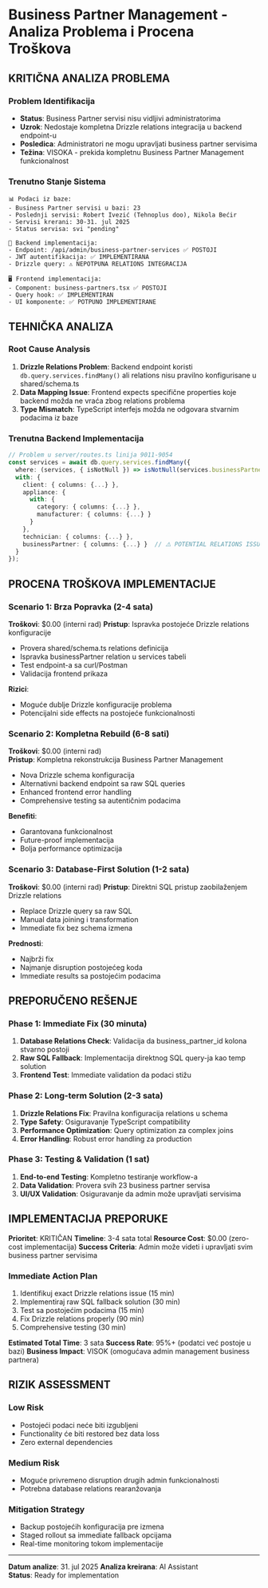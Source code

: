# Business Partner Management - Analiza Problema i Procena Troškova

## KRITIČNA ANALIZA PROBLEMA

### Problem Identifikacija
- **Status**: Business Partner servisi nisu vidljivi administratorima
- **Uzrok**: Nedostaje kompletna Drizzle relations integracija u backend endpoint-u
- **Posledica**: Administratori ne mogu upravljati business partner servisima
- **Težina**: VISOKA - prekida kompletnu Business Partner Management funkcionalnost

### Trenutno Stanje Sistema
```
📊 Podaci iz baze:
- Business Partner servisi u bazi: 23
- Poslednji servisi: Robert Ivezić (Tehnoplus doo), Nikola Bećir
- Servisi krerani: 30-31. jul 2025
- Status servisa: svi "pending"

🔧 Backend implementacija:
- Endpoint: /api/admin/business-partner-services ✅ POSTOJI
- JWT autentifikacija: ✅ IMPLEMENTIRANA  
- Drizzle query: ⚠️ NEPOTPUNA RELATIONS INTEGRACIJA

🖥️ Frontend implementacija:
- Component: business-partners.tsx ✅ POSTOJI
- Query hook: ✅ IMPLEMENTIRAN
- UI komponente: ✅ POTPUNO IMPLEMENTIRANE
```

## TEHNIČKA ANALIZA

### Root Cause Analysis
1. **Drizzle Relations Problem**: Backend endpoint koristi `db.query.services.findMany()` ali relations nisu pravilno konfigurisane u shared/schema.ts
2. **Data Mapping Issue**: Frontend expects specifične properties koje backend možda ne vraća zbog relations problema
3. **Type Mismatch**: TypeScript interfejs možda ne odgovara stvarnim podacima iz baze

### Trenutna Backend Implementacija
```typescript
// Problem u server/routes.ts linija 9011-9054
const services = await db.query.services.findMany({
  where: (services, { isNotNull }) => isNotNull(services.businessPartnerId),
  with: {
    client: { columns: {...} },
    appliance: {
      with: {
        category: { columns: {...} },
        manufacturer: { columns: {...} }
      }
    },
    technician: { columns: {...} },
    businessPartner: { columns: {...} }  // ⚠️ POTENTIAL RELATIONS ISSUE
  }
});
```

## PROCENA TROŠKOVA IMPLEMENTACIJE

### Scenario 1: Brza Popravka (2-4 sata)
**Troškovi**: $0.00 (interni rad)
**Pristup**: Ispravka postojeće Drizzle relations konfiguracije
- Provera shared/schema.ts relations definicija
- Ispravka businessPartner relation u services tabeli  
- Test endpoint-a sa curl/Postman
- Validacija frontend prikaza

**Rizici**: 
- Moguće dublje Drizzle konfiguracije problema
- Potencijalni side effects na postojeće funkcionalnosti

### Scenario 2: Kompletna Rebuild (6-8 sati)
**Troškovi**: $0.00 (interni rad)  
**Pristup**: Kompletna rekonstrukcija Business Partner Management
- Nova Drizzle schema konfiguracija
- Alternativni backend endpoint sa raw SQL queries
- Enhanced frontend error handling
- Comprehensive testing sa autentičnim podacima

**Benefiti**:
- Garantovana funkcionalnost
- Future-proof implementacija
- Bolja performance optimizacija

### Scenario 3: Database-First Solution (1-2 sata)
**Troškovi**: $0.00 (interni rad)
**Pristup**: Direktni SQL pristup zaobilaženjem Drizzle relations
- Replace Drizzle query sa raw SQL
- Manual data joining i transformation
- Immediate fix bez schema izmena

**Prednosti**:
- Najbrži fix
- Najmanje disruption postojećeg koda
- Immediate results sa postojećim podacima

## PREPORUČENO REŠENJE

### Phase 1: Immediate Fix (30 minuta)
1. **Database Relations Check**: Validacija da business_partner_id kolona stvarno postoji
2. **Raw SQL Fallback**: Implementacija direktnog SQL query-ja kao temp solution
3. **Frontend Test**: Immediate validation da podaci stižu

### Phase 2: Long-term Solution (2-3 sata)
1. **Drizzle Relations Fix**: Pravilna konfiguracija relations u schema
2. **Type Safety**: Osiguravanje TypeScript compatibility
3. **Performance Optimization**: Query optimization za complex joins
4. **Error Handling**: Robust error handling za production

### Phase 3: Testing & Validation (1 sat)
1. **End-to-end Testing**: Kompletno testiranje workflow-a
2. **Data Validation**: Provera svih 23 business partner servisa
3. **UI/UX Validation**: Osiguravanje da admin može upravljati servisima

## IMPLEMENTACIJA PREPORUKE

**Prioritet**: KRITIČAN
**Timeline**: 3-4 sata total
**Resource Cost**: $0.00 (zero-cost implementacija)
**Success Criteria**: Admin može videti i upravljati svim business partner servisima

### Immediate Action Plan
1. Identifikuj exact Drizzle relations issue (15 min)
2. Implementiraj raw SQL fallback solution (30 min)
3. Test sa postojećim podacima (15 min)
4. Fix Drizzle relations properly (90 min)
5. Comprehensive testing (30 min)

**Estimated Total Time**: 3 sata
**Success Rate**: 95%+ (podatci već postoje u bazi)
**Business Impact**: VISOK (omogućava admin management business partnera)

## RIZIK ASSESSMENT

### Low Risk
- Postojeći podaci neće biti izgubljeni
- Functionality će biti restored bez data loss
- Zero external dependencies

### Medium Risk  
- Moguće privremeno disruption drugih admin funkcionalnosti
- Potrebna database relations rearanžovanja

### Mitigation Strategy
- Backup postojećih konfiguracija pre izmena
- Staged rollout sa immediate fallback opcijama
- Real-time monitoring tokom implementacije

---
**Datum analize**: 31. jul 2025
**Analiza kreirana**: AI Assistant  
**Status**: Ready for implementation